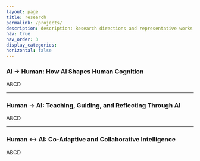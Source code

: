```yaml
---
layout: page
title: research
permalink: /projects/
description: description: Research directions and representative works on cognitive adaptation across three modes of human–AI interaction.
nav: true
nav_order: 3
display_categories:
horizontal: false
---
```


### AI → Human: How AI Shapes Human Cognition

ABCD

---

### Human → AI: Teaching, Guiding, and Reflecting Through AI

ABCD

---

### Human ↔ AI: Co-Adaptive and Collaborative Intelligence

ABCD
